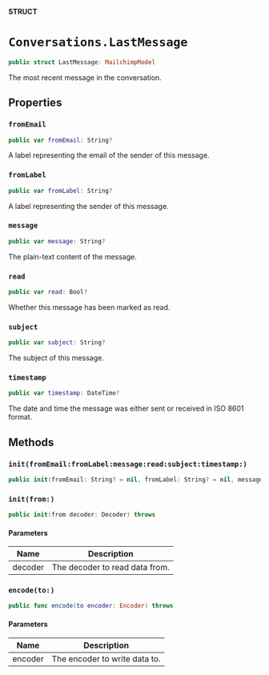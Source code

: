 **STRUCT**

# `Conversations.LastMessage`

```swift
public struct LastMessage: MailchimpModel
```

The most recent message in the conversation.

## Properties
### `fromEmail`

```swift
public var fromEmail: String?
```

A label representing the email of the sender of this message.

### `fromLabel`

```swift
public var fromLabel: String?
```

A label representing the sender of this message.

### `message`

```swift
public var message: String?
```

The plain-text content of the message.

### `read`

```swift
public var read: Bool?
```

Whether this message has been marked as read.

### `subject`

```swift
public var subject: String?
```

The subject of this message.

### `timestamp`

```swift
public var timestamp: DateTime?
```

The date and time the message was either sent or received in ISO 8601 format.

## Methods
### `init(fromEmail:fromLabel:message:read:subject:timestamp:)`

```swift
public init(fromEmail: String? = nil, fromLabel: String? = nil, message: String? = nil, read: Bool? = nil, subject: String? = nil, timestamp: DateTime? = nil)
```

### `init(from:)`

```swift
public init(from decoder: Decoder) throws
```

#### Parameters

| Name | Description |
| ---- | ----------- |
| decoder | The decoder to read data from. |

### `encode(to:)`

```swift
public func encode(to encoder: Encoder) throws
```

#### Parameters

| Name | Description |
| ---- | ----------- |
| encoder | The encoder to write data to. |